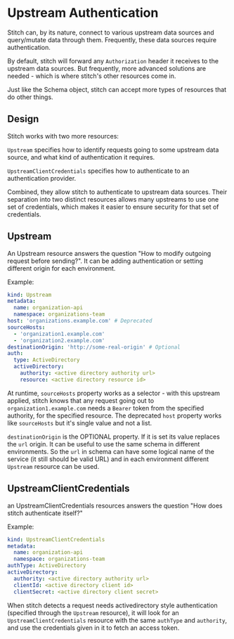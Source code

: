 # Upstream Authentication

Stitch can, by its nature, connect to various upstream data sources and query/mutate data through them. Frequently, these data sources require authentication.

By default, stitch will forward any `Authorization` header it receives to the upstream data sources.
But frequently, more advanced solutions are needed - which is where stitch's other resources come in.

Just like the Schema object, stitch can accept more types of resources that do other things.

## Design

Stitch works with two more resources:

`Upstream` specifies how to identify requests going to some upstream data source, and what kind of authentication it requires.

`UpstreamClientCredentials` specifies how to authenticate to an authentication provider.

Combined, they allow stitch to authenticate to upstream data sources. Their separation into two distinct resources allows many upstreams to use one set of credentials, which makes it easier to ensure security for that set of credentials.

## Upstream

An Upstream resource answers the question "How to modify outgoing request before sending?". It can be adding authentication or setting different origin for each environment.

Example:

```yaml
kind: Upstream
metadata:
  name: organization-api
  namespace: organizations-team
host: 'organizations.example.com' # Deprecated
sourceHosts:
  - 'organization1.example.com'
  - 'organization2.example.com'
destinationOrigin: 'http://some-real-origin' # Optional
auth:
  type: ActiveDirectory
  activeDirectory:
    authority: <active directory authority url>
    resource: <active directory resource id>
```

At runtime, `sourceHosts` property works as a selector - with this upstream applied, stitch knows that any request going out to `organization1.example.com` needs a `Bearer` token from the specified authority, for the specified resource.
The deprecated `host` property works like `sourceHosts` but it's single value and not a list.

`destinationOrigin` is the OPTIONAL property. If it is set its value replaces the `url` origin. It can be useful to use the same schema in different environments.
So the `url` in schema can have some logical name of the service (it still should be valid URL) and in each environment different `Upstream` resource can be used.

## UpstreamClientCredentials

an UpstreamClientCredentials resources answers the question "How does stitch authenticate itself?"

Example:

```yaml
kind: UpstreamClientCredentials
metadata:
  name: organization-api
  namespace: organizations-team
authType: ActiveDirectory
activeDirectory:
  authority: <active directory authority url>
  clientId: <active directory client id>
  clientSecret: <active directory client secret>
```

When stitch detects a request needs activedirectory style authentication (specified through the `Upstream` resource), it will look for an `UpstreamClientCredentials` resource with the same `authType` and `authority`, and use the credentials given in it to fetch an access token.
